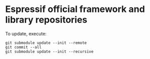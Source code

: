 # Espressif official framework and library repositories

To update, execute:

```
git submodule update --init --remote
git commit --all
git submodule update --init --recursive
```
